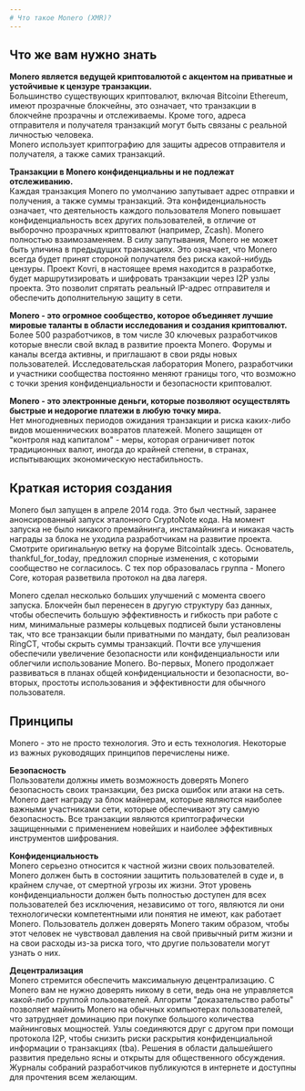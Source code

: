 ```yaml
---
# Что такое Monero (XMR)?
---
```


## Что же вам нужно знать

**Monero является ведущей криптовалютой с акцентом на приватные и устойчивые к цензуре транзакции.**  
Большинство существующих криптовалют, включая Bitcoinи Ethereum, имеют прозрачные блокчейны, это означает, что транзакции в блокчейне прозрачны и отслеживаемы. Кроме того, адреса отправителя и получателя транзакций могут быть связаны с реальной личностью человека.  
Monero использует криптографию для защиты адресов отправителя и получателя, а также самих транзакций.

**Транзакции в Monero конфиденциальны и не подлежат отслеживанию.**  
Каждая транзакция Monero по умолчанию запутывает адрес отправки и получения, а также суммы транзакций. Эта конфиденциальность означает, что деятельность каждого пользователя Monero повышает конфиденциальность всех других пользователей, в отличие от выборочно прозрачных криптовалют (например, Zcash).
Monero полностью взаимозаменяем. В силу запутывания, Monero не может быть уличина в предыдущих транзакциях. Это означает, что Monero всегда будет принят стороной получателя без риска какой-нибудь цензуры.
Проект Kovri, в настоящее время находится в разработке, будет маршрутизировать и шифровать транзакции через I2P узлы проекта. Это позволит спрятать реальный IP-адрес отправителя и обеспечить дополнительную защиту в сети.

**Monero - это огромное сообщество, которое объединяет лучшие мировые таланты в области исследования и создания криптовалют.**  
Более 500 разработчиков, в том числе 30 ключевых разработчиков которые внесли свой вклад в развитие проекта Monero. Форумы и каналы всегда активны, и приглашают в свои ряды новых пользователей.
Исследовательская лаборатория Monero, разработчики и участники сообщества постоянно меняют границы того, что возможно с точки зрения конфиденциальности и безопасности криптовалют.

**Monero - это электронные деньги, которые позволяют осуществлять быстрые и недорогие платежи в любую точку мира.**  
Нет многодневных периодов ожидания транзакции и риска каких-либо видов мошеннических возвратов платежей. Monero защищен от "контроля над капиталом" - меры, которая ограничивет поток традиционных валют, иногда до крайней степени, в странах, испытывающих экономическую нестабильность.

## Краткая история создания

Monero был запущен в апреле 2014 года. Это был честный, заранее анонсированный запуск эталонного CryptoNote кода. На момент запуска не было никакого премайнинга, инстамайнинга и никакая часть награды за блока не уходила разработчикам на развитие проекта. Смотрите оригинальную ветку на форуме Bitcointalk здесь. Основатель, thankful_for_today, предложил спорные изменения, с которыми сообщество не согласилось. С тех пор образовалась группа - Monero Core, которая разветвила протокол на два лагеря.

Monero сделал несколько больших улучшений с момента своего запуска. Блокчейн был перенесен в другую структуру баз данных, чтобы обеспечить большую эффективность и гибкость при работе с ним, минимальные размеры кольцевых подписей были установлены так, что все транзакции были приватными по мандату, был реализован RingCT, чтобы скрыть суммы транзакций. Почти все улучшения обеспечили увеличение безопасности или конфиденциальности или облегчили использование Monero. Во-первых, Monero продолжает развиваться в планах общей конфиденциальности и безопасности, во-вторых, простоты использования и эффективности для обычного пользователя.

## Принципы

Monero - это не просто технология. Это и есть технология. Некоторые из важных руководящих принципов перечислены ниже.

**Безопасность**  
Пользователи должны иметь возможность доверять Monero безопасность своих транзакции, без риска ошибок или атаки на сеть. Monero дает награду за блок майнерам, которые являются наиболее важными участниками сети, которые обеспечивают эту самую безопасность. Все транзакции являются криптографически защищенными с применением новейших и наиболее эффективных инструментов шифрования.

**Конфиденциальность**  
Monero серьезно относится к частной жизни своих пользователей. Monero должен быть в состоянии защитить пользователей в суде и, в крайнем случае, от смертной угрозы их жизни. Этот уровень конфиденциальности должен быть полностью доступен для всех пользователей без исключения, независимо от того, являются ли они технологически компетентными или понятия не имеют, как работает Monero. Пользователь должен доверять Monero таким образом, чтобы этот человек не чувствовал давления на свой привычный ритм жизни и на свои расходы из-за риска того, что другие пользователи могут узнать о них.

**Децентрализация**  
Monero стремится обеспечить максимальную децентрализацию. С Monero вам не нужно доверять никому в сети, ведь она не управляется какой-либо группой пользователей. Алгоритм "доказательство работы" позволяет майнить Monero на обычных компьютерах пользователей, что затрудняет доминацию при покупке большого количества майнинговых мощностей. Узлы соединяются друг с другом при помощи протокола I2P, чтобы снизить риски раскрытия конфиденциальной информации о транзакциях (tba). Решения в области дальшейшего развития предельно ясны и открыты для общественного обсуждения. Журналы собраний разработчиков публикуются в интернете и доступны для прочтения всем желающим.
